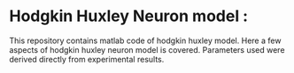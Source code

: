 # Hodgkin Huxley Neuron model :

This repository contains matlab code of hodgkin huxley model. Here a few aspects of hodgkin huxley neuron model is covered. Parameters used were derived directly from experimental results.
